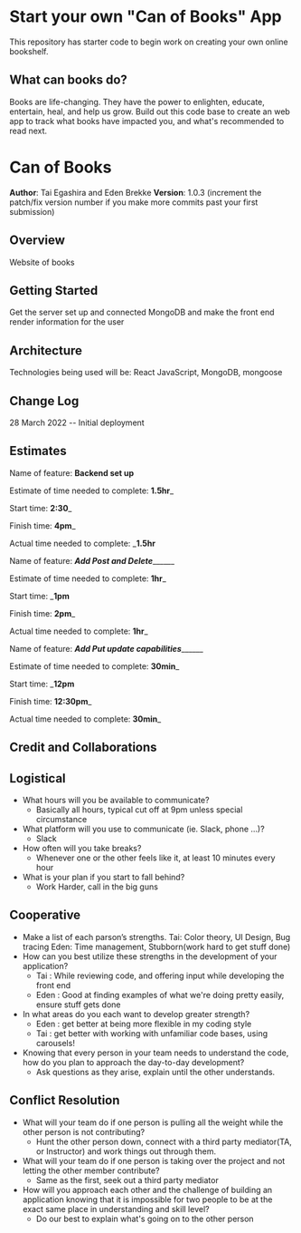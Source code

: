 # Start your own "Can of Books" App

This repository has starter code to begin work on creating your own online bookshelf.

## What can books do?

Books are life-changing. They have the power to enlighten, educate, entertain, heal, and help us grow. Build out this code base to create an web app to track what books have impacted you, and what's recommended to read next.

# Can of Books

**Author**: Tai Egashira and Eden Brekke
**Version**: 1.0.3 (increment the patch/fix version number if you make more commits past your first submission)

## Overview
<!-- Provide a high level overview of what this application is and why you are building it, beyond the fact that it's an assignment for this class. (i.e. What's your problem domain?) -->
Website of books 

## Getting Started
<!-- What are the steps that a user must take in order to build this app on their own machine and get it running? -->
Get the server set up and connected MongoDB and make the front end render information for the user 

## Architecture
<!-- Provide a detailed description of the application design. What technologies (languages, libraries, etc) you're using, and any other relevant design information. -->
Technologies being used will be: React JavaScript, MongoDB, mongoose

## Change Log
<!-- Use this area to document the iterative changes made to your application as each feature is successfully implemented. Use time stamps. Here's an example:

01-01-2001 4:59pm - Application now has a fully-functional express server, with a GET route for the location resource. -->
28 March 2022 -- Initial deployment 

## Estimates
<!-- See below -->
Name of feature: ________________Backend set up________________

Estimate of time needed to complete: __1.5hr___

Start time: __2:30___

Finish time: __4pm___

Actual time needed to complete: ___1.5hr__

Name of feature: _____________Add Post and Delete___________________

Estimate of time needed to complete: __1hr___

Start time: ___1pm__

Finish time: __2pm___

Actual time needed to complete: __1hr___

Name of feature: _____________Add Put update capabilities___________________

Estimate of time needed to complete: __30min___

Start time: ___12pm__

Finish time: __12:30pm___

Actual time needed to complete: __30min___
## Credit and Collaborations
<!-- Give credit (and a link) to other people or resources that helped you build this application. -->

## Logistical
* What hours will you be available to communicate? 
  * Basically all hours, typical cut off at 9pm unless special circumstance 
* What platform will you use to communicate (ie. Slack, phone …)?
  * Slack 
* How often will you take breaks?
  * Whenever one or the other feels like it, at least 10 minutes every hour
* What is your plan if you start to fall behind?
  * Work Harder, call in the big guns 


## Cooperative
* Make a list of each parson’s strengths.
  Tai: Color theory, UI Design, Bug tracing
  Eden: Time management, Stubborn(work hard to get stuff done)
* How can you best utilize these strengths in the development of your application?
  * Tai : While reviewing code, and offering input while developing the front end 
  * Eden : Good at finding examples of what we're doing pretty easily, ensure stuff gets done
* In what areas do you each want to develop greater strength?
  * Eden : get better at being more flexible in my coding style 
  * Tai : get better with working with unfamiliar code bases, using carousels! 
* Knowing that every person in your team needs to understand the code, how do you plan to approach the day-to-day development?
  * Ask questions as they arise, explain until the other understands. 

## Conflict Resolution
* What will your team do if one person is pulling all the weight while the other person is not contributing?
  * Hunt the other person down, connect with a third party mediator(TA, or Instructor) and work things out through them. 
* What will your team do if one person is taking over the project and not letting the other member contribute?
  * Same as the first, seek out a third party mediator 
* How will you approach each other and the challenge of building an application knowing that it is impossible for two people to be at the exact same place in understanding and skill level?
  * Do our best to explain what's going on to the other person 

  